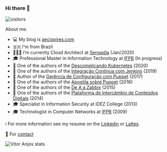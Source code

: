### Hi there 👋

![visitors](https://komarev.com/ghpvc/?username=aeciopires&color=green&style=plastic)

<!--
**aeciopires/aeciopires** is a ✨ _special_ ✨ repository because its `README.md` (this file) appears on your GitHub profile.
-->

About me:

- 💻 My blog is [aeciopires.com](http://aeciopires.com)
- 🇧🇷 I'm from Brazil
- 👨🏼‍💻 I’m currently Cloud Architect at [Sensedia](https://sensedia.com) (Jan/2020)
- 🎓 Professional Master in Information Technology at [IFPB](https://www.ifpb.edu.br) (In progress)
- 📖 One of the authors of the [Descomplicando Kubernetes](https://github.com/badtuxx/DescomplicandoKubernetes) (2020)
- 📖 One of the authors of the [Integração Contínua com Jenkins](https://novatec.com.br/livros/jenkins) (2019)
- 📖 Author of the [Gerência de Configuração com Puppet](https://novatec.com.br/livros/puppet) (2017)
- 📖 One of the authors of the [Apostila sobre Puppet](https://github.com/puppet-br/apostila-puppet) (2016)
- 📖 One of the authors of the [De A a Zabbix](https://novatec.com.br/livros/zabbix) (2015)
- 📖 One of the authors of the [Plataforma de Intercâmbio de Conteúdos Digitais](https://pt.scribd.com/doc/123206365/Plataforma-de-Intercambio-de-Conteudos-Digitais) (2014)
- 🎓 Specialist in Information Security at iDEZ College (2013)
- 🎓 Technologist in Computer Networks at [IFPB](https://www.ifpb.edu.br) (2009)

ℹ️ For more information see my resume on the [Linkedin](https://www.linkedin.com/in/aeciopires) or [Lattes](http://lattes.cnpq.br/5154345089398804).

💬 For [contact](http://blog.aeciopires.com/contato)


![Vitor Anjos stats](https://github-readme-stats.vercel.app/api?username=aeciopires&show_icons=true&theme=default)
